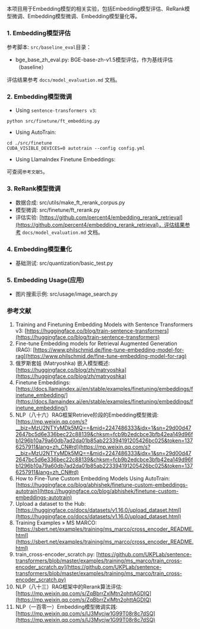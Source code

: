 本项目用于Embedding模型的相关实验，包括Embedding模型评估、ReRank模型微调、Embedding模型微调、Embedding模型量化等。

### 1. Embedding模型评估

参考脚本: `src/baseline_eval`目录：

- bge_base_zh_eval.py: BGE-base-zh-v1.5模型评估，作为基线评估（baseline）

评估结果参考 `docs/model_evaluation.md` 文档。


### 2. Embedding模型微调

- Using `sentence-transformers v3`:

```commandline
python src/finetune/ft_embedding.py
```

- Using AutoTrain:

```commandline
cd ./src/finetune
CUDA_VISIBLE_DEVICES=0 autotrain --config config.yml
```

- Using LlamaIndex Finetune Embeddings:

可查阅`参考文献5`。

### 3. ReRank模型微调

- 数据合成: src/utils/make_ft_rerank_corpus.py
- 模型微调: src/finetune/ft_rerank.py
- 评估实验: [https://github.com/percent4/embedding_rerank_retrieval](https://github.com/percent4/embedding_rerank_retrieval)，评估结果参考 `docs/model_evaluation.md` 文档。

### 4. Embedding模型量化

- 基础测试: src/quantization/basic_test.py

### 5. Embedding Usage(应用)

- 图片搜索示例: src/usage/image_search.py

### 参考文献

1. Training and Finetuning Embedding Models with Sentence Transformers v3: [https://huggingface.co/blog/train-sentence-transformers](https://huggingface.co/blog/train-sentence-transformers)
2. Fine-tune Embedding models for Retrieval Augmented Generation (RAG): [https://www.philschmid.de/fine-tune-embedding-model-for-rag](https://www.philschmid.de/fine-tune-embedding-model-for-rag)
3. 俄罗斯套娃 (Matryoshka) 嵌入模型概述: [https://huggingface.co/blog/zh/matryoshka](https://huggingface.co/blog/zh/matryoshka)
4. Finetune Embeddings: [https://docs.llamaindex.ai/en/stable/examples/finetuning/embeddings/finetune_embedding/](https://docs.llamaindex.ai/en/stable/examples/finetuning/embeddings/finetune_embedding/)
5. NLP（八十六）RAG框架Retrieve阶段的Embedding模型微调: [https://mp.weixin.qq.com/s?__biz=MzU2NTYyMDk5MQ==&mid=2247486333&idx=1&sn=29d00d472647bc5d6e336bec22c88139&chksm=fcb9b2edcbce3bfb42ea149d96fb1296b10a79a60db7ad2da01b85ab223394191205426bc025&token=1376257911&lang=zh_CN#rd](https://mp.weixin.qq.com/s?__biz=MzU2NTYyMDk5MQ==&mid=2247486333&idx=1&sn=29d00d472647bc5d6e336bec22c88139&chksm=fcb9b2edcbce3bfb42ea149d96fb1296b10a79a60db7ad2da01b85ab223394191205426bc025&token=1376257911&lang=zh_CN#rd)
6. How to Fine-Tune Custom Embedding Models Using AutoTrain: [https://huggingface.co/blog/abhishek/finetune-custom-embeddings-autotrain](https://huggingface.co/blog/abhishek/finetune-custom-embeddings-autotrain)
7. Upload a dataset to the Hub: [https://huggingface.co/docs/datasets/v1.16.0/upload_dataset.html](https://huggingface.co/docs/datasets/v1.16.0/upload_dataset.html)
8. Training Examples » MS MARCO: [https://sbert.net/examples/training/ms_marco/cross_encoder_README.html](https://sbert.net/examples/training/ms_marco/cross_encoder_README.html)
9. train_cross-encoder_scratch.py: [https://github.com/UKPLab/sentence-transformers/blob/master/examples/training/ms_marco/train_cross-encoder_scratch.py](https://github.com/UKPLab/sentence-transformers/blob/master/examples/training/ms_marco/train_cross-encoder_scratch.py)
10. NLP（八十三）RAG框架中的Rerank算法评估: [https://mp.weixin.qq.com/s/ZqBbrrZxlMtn2ohttAGDIQ](https://mp.weixin.qq.com/s/ZqBbrrZxlMtn2ohttAGDIQ)
11. NLP（一百零一）Embedding模型微调实践: [https://mp.weixin.qq.com/s/lJ3Mycjw1G99T08r8c7dSQ](https://mp.weixin.qq.com/s/lJ3Mycjw1G99T08r8c7dSQ)
